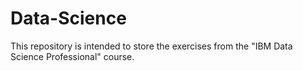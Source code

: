 # Data-Science
This repository is intended to store the exercises from the "IBM Data Science Professional" course.
